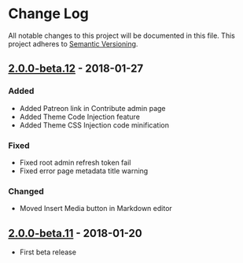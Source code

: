 # Change Log
All notable changes to this project will be documented in this file.
This project adheres to [Semantic Versioning](http://semver.org/).

## [2.0.0-beta.12] - 2018-01-27
### Added
- Added Patreon link in Contribute admin page
- Added Theme Code Injection feature
- Added Theme CSS Injection code minification

### Fixed
- Fixed root admin refresh token fail
- Fixed error page metadata title warning

### Changed
- Moved Insert Media button in Markdown editor

## [2.0.0-beta.11] - 2018-01-20
- First beta release

[2.0.0-beta.12]: https://github.com/Requarks/wiki/releases/tag/2.0.0-beta.12
[2.0.0-beta.11]: https://github.com/Requarks/wiki/releases/tag/2.0.0-beta.11
